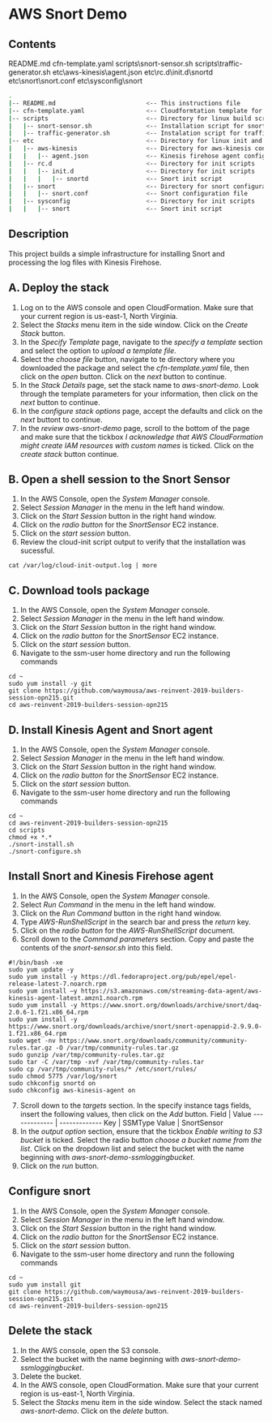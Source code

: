 # AWS Snort Demo

## Contents
README.md
cfn-template.yaml
scripts\snort-sensor.sh
scripts\traffic-generator.sh
etc\aws-kinesis\agent.json
etc\rc.d\init.d\snortd
etc\snort\snort.conf
etc\sysconfig\snort

```bash
.
|-- README.md                         <-- This instructions file
|-- cfn-template.yaml                 <-- Cloudformtation template for lab environment
|-- scripts                           <-- Directory for linux build scripts
|   |-- snort-sensor.sh               <-- Installation script for snort packages
|   |-- traffic-generator.sh          <-- Instalation script for traffic generator
|-- etc                               <-- Directory for linux init and conf scripts
|   |-- aws-kinesis                   <-- Directory for aws-kinesis configuration
|   |   |-- agent.json                <-- Kinesis firehose agent configuration file
|   |-- rc.d                          <-- Directory for init scripts
|   |   |-- init.d                    <-- Directory for init scripts
|   |   |   |-- snortd                <-- Snort init script
|   |-- snort                         <-- Directory for snort configuration
|   |   |-- snort.conf                <-- Snort configuration file
|   |-- sysconfig                     <-- Directory for init scripts
|   |   |-- snort                     <-- Snort init script
```

## Description
This project builds a simple infrastructure for installing Snort and processing the log files with Kinesis Firehose.

## A. Deploy the stack
1. Log on to the AWS console and open CloudFormation.  Make sure that your current region is us-east-1, North Virginia.
2. Select the *Stacks* menu item in the side window.  Click on the *Create Stack* button.
3. In the *Specify Template* page, navigate to the *specify a template* section and select the option to *upload a template file*.
4. Select the *choose file* button, navigate to te directory where you downloaded the package and select the *cfn-template.yaml* file, then click on the *open* button.  Click on the *next* button to continue.
5. In the *Stack Details* page, set the stack name to *aws-snort-demo*.  Look through the template parameters for your information, then click on the *next* button to continue.
6. In the *configure stack options* page, accept the defaults and click on the *next* buttont to continue.  
7. In the *review aws-snort-demo* page, scroll to the bottom of the page and make sure that the tickbox *I acknowledge that AWS CloudFormation might create IAM resources with custom names* is ticked.  Click on the *create stack* button continue.

## B. Open a shell session to the Snort Sensor
1. In the AWS Console, open the *System Manager* console.
2. Select *Session Manager* in the menu in the left hand window.
3. Click on the *Start Session* button in the right hand window.
4. Click on the *radio button* for the *SnortSensor* EC2 instance. 
5. Click on the *start session* button.
6. Review the cloud-init script output to verify that the installation was sucessful.
```
cat /var/log/cloud-init-output.log | more
```

## C. Download tools package
1. In the AWS Console, open the *System Manager* console.
2. Select *Session Manager* in the menu in the left hand window.
3. Click on the *Start Session* button in the right hand window.
4. Click on the *radio button* for the *SnortSensor* EC2 instance. 
5. Click on the *start session* button.
6. Navigate to the ssm-user home directory and run the following commands
```
cd ~
sudo yum install -y git
git clone https://github.com/waymousa/aws-reinvent-2019-builders-session-opn215.git
cd aws-reinvent-2019-builders-session-opn215

```

## D. Install Kinesis Agent and Snort agent
1. In the AWS Console, open the *System Manager* console.
2. Select *Session Manager* in the menu in the left hand window.
3. Click on the *Start Session* button in the right hand window.
4. Click on the *radio button* for the *SnortSensor* EC2 instance. 
5. Click on the *start session* button.
6. Navigate to the ssm-user home directory and run the following commands
```
cd ~
cd aws-reinvent-2019-builders-session-opn215
cd scripts
chmod +x *.*
./snort-install.sh
./snort-configure.sh
```

## Install Snort and Kinesis Firehose agent
1. In the AWS Console, open the *System Manager* console.
2. Select *Run Command* in the menu in the left hand window.
3. Click on the *Run Command* button in the right hand window.
4. Type *AWS-RunShellScript* in the search bar and press the *return* key.
5. Click on the *radio button* for the *AWS-RunShellScript* document. 
6. Scroll down to the *Command parameters* section.  Copy and paste the contents of the *snort-sensor.sh* into this field.
```
#!/bin/bash -xe
sudo yum update -y
sudo yum install -y https://dl.fedoraproject.org/pub/epel/epel-release-latest-7.noarch.rpm
sudo yum install –y https://s3.amazonaws.com/streaming-data-agent/aws-kinesis-agent-latest.amzn1.noarch.rpm
sudo yum install -y https://www.snort.org/downloads/archive/snort/daq-2.0.6-1.f21.x86_64.rpm
sudo yum install -y https://www.snort.org/downloads/archive/snort/snort-openappid-2.9.9.0-1.f21.x86_64.rpm
sudo wget -nv https://www.snort.org/downloads/community/community-rules.tar.gz -O /var/tmp/community-rules.tar.gz
sudo gunzip /var/tmp/community-rules.tar.gz
sudo tar -C /var/tmp -xvf /var/tmp/community-rules.tar
sudo cp /var/tmp/community-rules/* /etc/snort/rules/
sudo chmod 5775 /var/log/snort
sudo chkconfig snortd on
sudo chkconfig aws-kinesis-agent on
```
7. Scroll down to the *targets* section.  In the specify instance tags fields, insert the following values, then click  on the *Add* button.
Field  | Value
------------- | -------------
Key  | SSMType
Value  | SnortSensor
8. In the *output option* section, ensure that the tickbox *Enable writing to S3 bucket* is ticked.  Select the radio button *choose a bucket name from the list*.  Click on the dropdown list and select the bucket with the name beginning with *aws-snort-demo-ssmloggingbucket*. 
9. Click on the *run* button.



## Configure snort
1. In the AWS Console, open the *System Manager* console.
2. Select *Session Manager* in the menu in the left hand window.
3. Click on the *Start Session* button in the right hand window.
4. Click on the *radio button* for the *SnortSensor* EC2 instance. 
5. Click on the *start session* button.
6. Navigate to the ssm-user home directory and runn the following commands
```
cd ~
sudo yum install git
git clone https://github.com/waymousa/aws-reinvent-2019-builders-session-opn215.git
cd aws-reinvent-2019-builders-session-opn215

```

## Delete the stack
1. In the AWS console, open the S3 console.
2. Select the bucket with the name beginning with *aws-snort-demo-ssmloggingbucket*.
3. Delete the bucket.
4. In the AWS console, open CloudFormation.  Make sure that your current region is us-east-1, North Virginia.
5. Select the *Stacks* menu item in the side window.  Select the stack named *aws-snort-demo*.  Click on the *delete* button.
